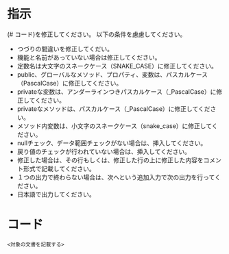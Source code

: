 # 指示
(# コード)を修正してください。
以下の条件を慮慮してください。

- つづりの間違いを修正してくだい。
- 機能と名前があっていない場合は修正してください。
- 定数名は大文字のスネークケース（SNAKE_CASE）に修正してください。
- public、グローバルなメソッド、プロパティ、変数は、パスカルケース（PascalCase）に修正してください。
- privateな変数は、アンダーラインつきパスカルケース（_PascalCase）に修正してください。
- privateなメソッドは、パスカルケース（_PascalCase）に修正してください。
- メソッド内変数は、小文字のスネークケース（snake_case）に修正してください。
- nullチェック、データ範囲チェックがない場合は、挿入してください。
- 戻り値のチェックが行われていない場合は、挿入してください。
- 修正した場合は、その行もしくは、修正した行の上に修正した内容をコメント形式で記載してください。
- １つの出力で終わらない場合は、次へという追加入力で次の出力を行ってください。
- 日本語で出力してください。

# コード
```
<対象の文書を記載する>
```

